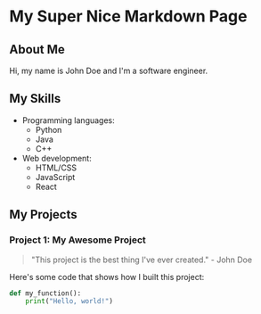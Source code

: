 # My Super Nice Markdown Page

## About Me

Hi, my name is John Doe and I'm a software engineer.

## My Skills

- Programming languages: 
  - Python
  - Java
  - C++
- Web development:
  - HTML/CSS
  - JavaScript
  - React

## My Projects

### Project 1: My Awesome Project

> "This project is the best thing I've ever created." - John Doe

<!-- ![Project screenshot](./images/project-screenshot.png "Project screenshot") -->

Here's some code that shows how I built this project:

```python
def my_function():
    print("Hello, world!")
